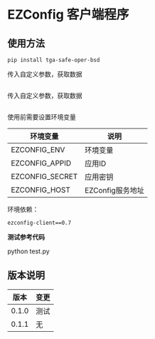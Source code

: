 # EZConfig 客户端程序

## 使用方法

```text
pip install tga-safe-oper-bsd
```

传入自定义参数，获取数据

```python
```

传入自定义参数，获取数据

```python
```

使用前需要设置环境变量

| 环境变量 | 说明 |
| --- | --- |
| EZCONFIG_ENV | 环境变量 |
| EZCONFIG_APPID | 应用ID |
| EZCONFIG_SECRET | 应用密钥 |
| EZCONFIG_HOST | EZConfig服务地址 |


环境依赖：

```text
ezconfig-client==0.7
```

**测试参考代码**

python test.py

## 版本说明

| 版本  | 变更                                                        |
|-----|-----------------------------------------------------------|
| 0.1.0 | 测试                                        |
| 0.1.1 | 无                                 |

